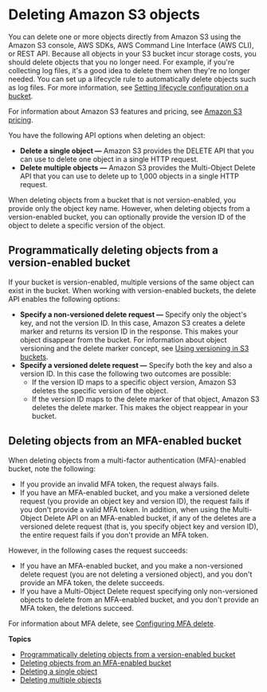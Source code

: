 # Deleting Amazon S3 objects<a name="DeletingObjects"></a>

You can delete one or more objects directly from Amazon S3 using the Amazon S3 console, AWS SDKs, AWS Command Line Interface \(AWS CLI\), or REST API\. Because all objects in your S3 bucket incur storage costs, you should delete objects that you no longer need\. For example, if you're collecting log files, it's a good idea to delete them when they're no longer needed\. You can set up a lifecycle rule to automatically delete objects such as log files\. For more information, see [Setting lifecycle configuration on a bucket](how-to-set-lifecycle-configuration-intro.md)\.

For information about Amazon S3 features and pricing, see [Amazon S3 pricing](http://aws.amazon.com/s3/pricing)\.

You have the following API options when deleting an object: 
+ **Delete a single object —** Amazon S3 provides the DELETE API that you can use to delete one object in a single HTTP request\. 
+ **Delete multiple objects —** Amazon S3 provides the Multi\-Object Delete API that you can use to delete up to 1,000 objects in a single HTTP request\. 

When deleting objects from a bucket that is not version\-enabled, you provide only the object key name\. However, when deleting objects from a version\-enabled bucket, you can optionally provide the version ID of the object to delete a specific version of the object\. 

## Programmatically deleting objects from a version\-enabled bucket<a name="DeletingObjectsfromaVersion-EnabledBucket"></a>

If your bucket is version\-enabled, multiple versions of the same object can exist in the bucket\. When working with version\-enabled buckets, the delete API enables the following options:
+ **Specify a non\-versioned delete request —** Specify only the object's key, and not the version ID\. In this case, Amazon S3 creates a delete marker and returns its version ID in the response\. This makes your object disappear from the bucket\. For information about object versioning and the delete marker concept, see [Using versioning in S3 buckets](Versioning.md)\.
+ **Specify a versioned delete request —** Specify both the key and also a version ID\. In this case the following two outcomes are possible:
  + If the version ID maps to a specific object version, Amazon S3 deletes the specific version of the object\.
  + If the version ID maps to the delete marker of that object, Amazon S3 deletes the delete marker\. This makes the object reappear in your bucket\. 

## Deleting objects from an MFA\-enabled bucket<a name="DeletingObjectsfromanMFA-EnabledBucket"></a>

When deleting objects from a multi\-factor authentication \(MFA\)\-enabled bucket, note the following:
+ If you provide an invalid MFA token, the request always fails\.
+ If you have an MFA\-enabled bucket, and you make a versioned delete request \(you provide an object key and version ID\), the request fails if you don't provide a valid MFA token\. In addition, when using the Multi\-Object Delete API on an MFA\-enabled bucket, if any of the deletes are a versioned delete request \(that is, you specify object key and version ID\), the entire request fails if you don't provide an MFA token\. 

However, in the following cases the request succeeds:
+ If you have an MFA\-enabled bucket, and you make a non\-versioned delete request \(you are not deleting a versioned object\),  and you don't provide an MFA token, the delete succeeds\. 
+ If you have a Multi\-Object Delete request specifying only non\-versioned objects to delete from an MFA\-enabled bucket,  and you don't provide an MFA token, the deletions succeed\.

For information about MFA delete, see [Configuring MFA delete](MultiFactorAuthenticationDelete.md)\.

**Topics**
+ [Programmatically deleting objects from a version\-enabled bucket](#DeletingObjectsfromaVersion-EnabledBucket)
+ [Deleting objects from an MFA\-enabled bucket](#DeletingObjectsfromanMFA-EnabledBucket)
+ [Deleting a single object](delete-objects.md)
+ [Deleting multiple objects](delete-multiple-objects.md)